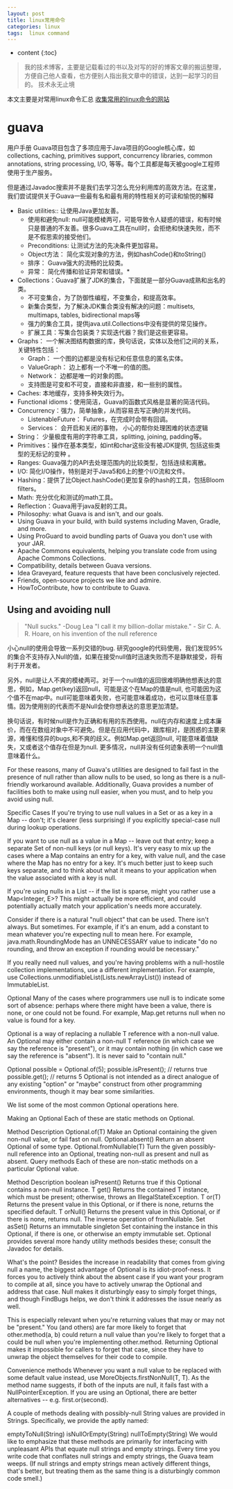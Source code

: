 ```yaml
---
layout: post
title: linux常用命令
categories: linux
tags:  linux command
---
```


* content
{:toc}

> 我的技术博客，主要是记载看过的书以及对写的好的博客文章的搬运整理，方便自己他人查看，也方便别人指出我文章中的错误，达到一起学习的目的。
> 技术永无止境

本文主要是对常用linux命令汇总 [收集常用的linux命令的网站](http://man.linuxde.net/)



# guava

用户手册
Guava项目包含了多项应用于Java项目的Google核心库，如collections, caching, primitives support, concurrency libraries, common annotations, string processing, I/O, 等等。每个工具都是每天被google工程师使用于生产服务。

但是通过Javadoc搜索并不是我们去学习怎么充分利用库的高效方法。在这里，我们尝试提供关于Guava一些最有名和最有用的特性相关的可读和愉悦的解释

* Basic utilities:: 让使用Java更加友善。
    * 使用和避免null: null可能模棱两可，可能导致令人疑惑的错误，和有时候只是普通的不友善。很多Guava工具在null时，会拒绝和快速失败，而不是不假思索的接受他们。
    * Preconditions: 让测试方法的先决条件更加容易。
    * Object方法： 简化实现对象的方法，例如hashCode()和toString()
    * 排序： Guava强大的流畅的比较类。
    * 异常： 简化传播和验证异常和错误。*
* Collections：Guava扩展了JDK的集合，下面就是一部分Guava成熟和出名的类。
    * 不可变集合，为了防御性编程，不变集合，和提高效率。
    * 新集合类型，为了解决JDK集合类没有解决的问题：multisets, multimaps, tables, bidirectional maps等
    * 强力的集合工具，提供java.util.Collections中没有提供的常见操作。
    * 扩展工具：写集合包装类？实现迭代器？我们是这些更容易。
* Graphs： 一个解决图结构数据的库，换句话说，实体以及他们之间的关系，关键特性包括：
    * Graph： 一个图的边都是没有标记和任意信息的匿名实体。
    * ValueGraph： 边上都有一个不唯一的值的图。
    * Network： 边都是唯一的对象的图。
    * 支持图是可变和不可变，直接和非直接，和一些别的属性。
* Caches: 本地缓存，支持多种失效行为。
* Functional idioms：使用简洁，Guava的函数式风格是显著的简洁代码。
* Concurrency：强力，简单抽象，从而容易去写正确的并发代码。
    * ListenableFuture： Futures，在完成时会带有回调。
    * Services： 会开启和关闭的事物， 小心的帮你处理困难的状态逻辑
* String： 少量极度有用的字符串工具，splitting, joining, padding等。
* Primitives：操作在基本类型，如int和char这些没有被JDK提供, 包括这些类型的无标记的变种 。
* Ranges: Guava强力的API去处理范围内的比较类型，包括连续和离散。
* I/O: 简化I/O操作，特别是对于Java5和6上的整个I/O流和文件。
* Hashing：提供了比Object.hashCode()更加复杂的hash的工具，包括Bloom filters。
* Math: 充分优化和测试的math工具。
* Reflection：Guava用于java反射的工具。
* Philosophy: what Guava is and isn't, and our goals.
* Using Guava in your build, with build systems including Maven, Gradle, and more.
* Using ProGuard to avoid bundling parts of Guava you don't use with your JAR.
* Apache Commons equivalents, helping you translate code from using Apache Commons Collections.
* Compatibility, details between Guava versions.
* Idea Graveyard, feature requests that have been conclusively rejected.
* Friends, open-source projects we like and admire.
* HowToContribute, how to contribute to Guava.


## Using and avoiding null

> "Null sucks." -Doug Lea
> "I call it my billion-dollar mistake." - Sir C. A. R. Hoare, on his invention of the null reference

小心null的使用会导致一系列交错的bug. 研究google的代码使用，我们发现95%的集合不支持存入Null的值，如果在接受null值时迅速失败而不是静默接受，将有利于开发者。

另外，null是让人不爽的模棱两可。对于一个null值的返回很难明确他想表达的意思，例如，Map.get(key)返回null，可能是这个在Map的值是null, 也可能因为这个值不在map中。null可能意味着失败，也可能意味着成功，也可以意味任意事情。因为使用别的代表而不是Null会使你想表达的意思更加清楚。

换句话说，有时候null是作为正确和有用的东西使用。null在内存和速度上成本廉价，而在在数组对象中不可避免。但是在应用代码中，跟库相对，是困惑的主要来源，难懂和怪异的bugs,和不爽的歧义。例如Map.get返回null, 可能意味着值缺失，又或者这个值存在但是为null. 更多情况，null并没有任何迹象表明一个null值意味着什么。

For these reasons, many of Guava's utilities are designed to fail fast in the presence of null rather than allow nulls to be used, so long as there is a null-friendly workaround available. Additionally, Guava provides a number of facilities both to make using null easier, when you must, and to help you avoid using null.

Specific Cases
If you're trying to use null values in a Set or as a key in a Map -- don't; it's clearer (less surprising) if you explicitly special-case null during lookup operations.

If you want to use null as a value in a Map -- leave out that entry; keep a separate Set of non-null keys (or null keys). It's very easy to mix up the cases where a Map contains an entry for a key, with value null, and the case where the Map has no entry for a key. It's much better just to keep such keys separate, and to think about what it means to your application when the value associated with a key is null.

If you're using nulls in a List -- if the list is sparse, might you rather use a Map<Integer, E>? This might actually be more efficient, and could potentially actually match your application's needs more accurately.

Consider if there is a natural "null object" that can be used. There isn't always. But sometimes. For example, if it's an enum, add a constant to mean whatever you're expecting null to mean here. For example, java.math.RoundingMode has an UNNECESSARY value to indicate "do no rounding, and throw an exception if rounding would be necessary."

If you really need null values, and you're having problems with a null-hostile collection implementations, use a different implementation. For example, use Collections.unmodifiableList(Lists.newArrayList()) instead of ImmutableList.

Optional
Many of the cases where programmers use null is to indicate some sort of absence: perhaps where there might have been a value, there is none, or one could not be found. For example, Map.get returns null when no value is found for a key.

Optional<T> is a way of replacing a nullable T reference with a non-null value. An Optional may either contain a non-null T reference (in which case we say the reference is "present"), or it may contain nothing (in which case we say the reference is "absent"). It is never said to "contain null."

Optional<Integer> possible = Optional.of(5);
possible.isPresent(); // returns true
possible.get(); // returns 5
Optional is not intended as a direct analogue of any existing "option" or "maybe" construct from other programming environments, though it may bear some similarities.

We list some of the most common Optional operations here.

Making an Optional
Each of these are static methods on Optional.

Method	Description
Optional.of(T)	Make an Optional containing the given non-null value, or fail fast on null.
Optional.absent()	Return an absent Optional of some type.
Optional.fromNullable(T)	Turn the given possibly-null reference into an Optional, treating non-null as present and null as absent.
Query methods
Each of these are non-static methods on a particular Optional<T> value.

Method	Description
boolean isPresent()	Returns true if this Optional contains a non-null instance.
T get()	Returns the contained T instance, which must be present; otherwise, throws an IllegalStateException.
T or(T)	Returns the present value in this Optional, or if there is none, returns the specified default.
T orNull()	Returns the present value in this Optional, or if there is none, returns null. The inverse operation of fromNullable.
Set<T> asSet()	Returns an immutable singleton Set containing the instance in this Optional, if there is one, or otherwise an empty immutable set.
Optional provides several more handy utility methods besides these; consult the Javadoc for details.

What's the point?
Besides the increase in readability that comes from giving null a name, the biggest advantage of Optional is its idiot-proof-ness. It forces you to actively think about the absent case if you want your program to compile at all, since you have to actively unwrap the Optional and address that case. Null makes it disturbingly easy to simply forget things, and though FindBugs helps, we don't think it addresses the issue nearly as well.

This is especially relevant when you're returning values that may or may not be "present." You (and others) are far more likely to forget that other.method(a, b) could return a null value than you're likely to forget that a could be null when you're implementing other.method. Returning Optional makes it impossible for callers to forget that case, since they have to unwrap the object themselves for their code to compile.

Convenience methods
Whenever you want a null value to be replaced with some default value instead, use MoreObjects.firstNonNull(T, T). As the method name suggests, if both of the inputs are null, it fails fast with a NullPointerException. If you are using an Optional, there are better alternatives -- e.g. first.or(second).

A couple of methods dealing with possibly-null String values are provided in Strings. Specifically, we provide the aptly named:

emptyToNull(String)
isNullOrEmpty(String)
nullToEmpty(String)
We would like to emphasize that these methods are primarily for interfacing with unpleasant APIs that equate null strings and empty strings. Every time you write code that conflates null strings and empty strings, the Guava team weeps. (If null strings and empty strings mean actively different things, that's better, but treating them as the same thing is a disturbingly common code smell.)

